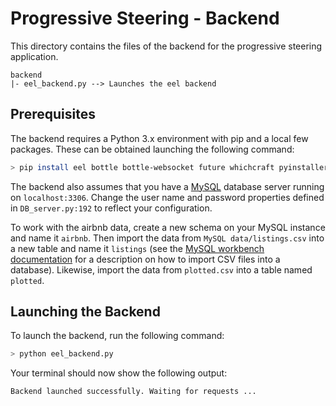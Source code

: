 # Progressive Steering - Backend
This directory contains the files of the backend for the progressive steering application.

```
backend
|- eel_backend.py --> Launches the eel backend
```

## Prerequisites
The backend requires a Python 3.x environment with pip and a local few packages. These can be obtained launching the following command:

```sh
> pip install eel bottle bottle-websocket future whichcraft pyinstaller mysql mysql-connector-python
```

The backend also assumes that you have a [MySQL](https://dev.mysql.com/downloads/) database server running on `localhost:3306`.
Change the user name and password properties defined in `DB_server.py:192` to reflect your configuration.

To work with the airbnb data, create a new schema on your MySQL instance and name it `airbnb`.
Then import the data from `MySQL data/listings.csv` into a new table and name it `listings` (see the [MySQL workbench documentation](https://dev.mysql.com/doc/workbench/en/wb-admin-export-import-table.html) for a description on how to import CSV files into a database). Likewise, import the data from `plotted.csv` into a table named `plotted`.

## Launching the Backend
To launch the backend, run the following command:

```sh
> python eel_backend.py
```

Your terminal should now show the following output:
```sh
Backend launched successfully. Waiting for requests ...
```
